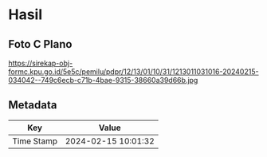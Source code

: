 # Hasil

## Foto C Plano

https://sirekap-obj-formc.kpu.go.id/5e5c/pemilu/pdpr/12/13/01/10/31/1213011031016-20240215-034042--749c6ecb-c71b-4bae-9315-38660a39d66b.jpg


## Metadata

| Key        | Value               |
| ---------- | ------------------- |
| Time Stamp | 2024-02-15 10:01:32 |



